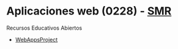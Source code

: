 # Aplicaciones web (0228) - [SMR](../smr.md)

Recursos Educativos Abiertos

* [WebAppsProject](http://cristiangarcia.org/WebAppsProject/)
